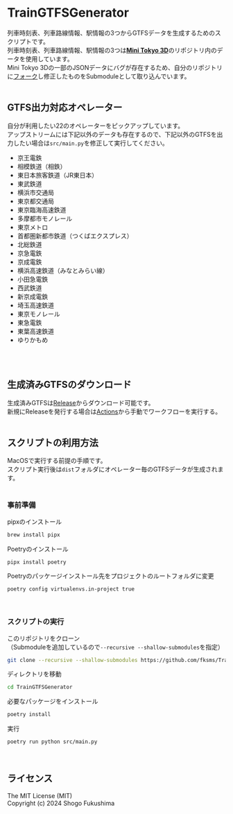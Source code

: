 # TrainGTFSGenerator

列車時刻表、列車路線情報、駅情報の3つからGTFSデータを生成するためのスクリプトです。<br>
列車時刻表、列車路線情報、駅情報の3つは[**Mini Tokyo 3D**](https://github.com/nagix/mini-tokyo-3d)のリポジトリ内のデータを使用しています。<br>
Mini Tokyo 3Dの一部のJSONデータにバグが存在するため、自分のリポジトリに[フォーク](https://github.com/fksms/mini-tokyo-3d)し修正したものをSubmoduleとして取り込んでいます。<br>
<br>

## GTFS出力対応オペレーター
自分が利用したい22のオペレーターをピックアップしています。<br>
アップストリームには下記以外のデータも存在するので、下記以外のGTFSを出力したい場合は`src/main.py`を修正して実行してください。<br>

- 京王電鉄
- 相模鉄道（相鉄）
- 東日本旅客鉄道（JR東日本）
- 東武鉄道
- 横浜市交通局
- 東京都交通局
- 東京臨海高速鉄道
- 多摩都市モノレール
- 東京メトロ
- 首都圏新都市鉄道（つくばエクスプレス）
- 北総鉄道
- 京急電鉄
- 京成電鉄
- 横浜高速鉄道（みなとみらい線）
- 小田急電鉄
- 西武鉄道
- 新京成電鉄
- 埼玉高速鉄道
- 東京モノレール
- 東急電鉄
- 東葉高速鉄道
- ゆりかもめ
<br>
<br>

## 生成済みGTFSのダウンロード

生成済みGTFSは[Release](https://github.com/fksms/TrainGTFSGenerator/releases)からダウンロード可能です。<br>
新規にReleaseを発行する場合は[Actions](https://github.com/fksms/TrainGTFSGenerator/actions)から手動でワークフローを実行する。<br>
<br>

## スクリプトの利用方法

MacOSで実行する前提の手順です。<br>
スクリプト実行後は`dist`フォルダにオペレーター毎のGTFSデータが生成されます。<br>
<br>

### 事前準備

pipxのインストール
```sh
brew install pipx
```

Poetryのインストール
```sh
pipx install poetry
```

Poetryのパッケージインストール先をプロジェクトのルートフォルダに変更
```sh
poetry config virtualenvs.in-project true
```
<br>

### スクリプトの実行

このリポジトリをクローン<br>
（Submoduleを追加しているので`--recursive --shallow-submodules`を指定）
```sh
git clone --recursive --shallow-submodules https://github.com/fksms/TrainGTFSGenerator.git
```

ディレクトリを移動
```sh
cd TrainGTFSGenerator
```

必要なパッケージをインストール
```sh
poetry install
```

実行
```sh
poetry run python src/main.py
```
<br>

## ライセンス

The MIT License (MIT)<br>
Copyright (c) 2024 Shogo Fukushima